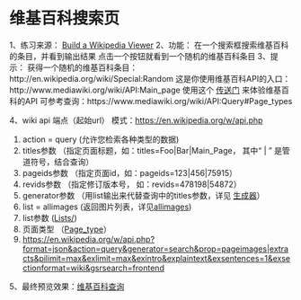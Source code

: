 <h1>维基百科搜索页</h1>
1、练习来源： <a href="https://freecodecamp.cn/challenges/build-a-wikipedia-viewer">Build a Wikipedia Viewer</a>
2、功能：
        在一个搜索框搜索维基百科的条目，并看到输出结果
        点击一个按钮就看到一个随机的维基百科条目
3、提示：
        获得一个随机的维基百科条目：http://en.wikipedia.org/wiki/Special:Random
        这是你使用维基百科API的入口： http://www.mediawiki.org/wiki/API:Main_page
        使用这个 <a href="https://en.wikipedia.org/wiki/Special:ApiSandbox#action=query&titles=Main%20Page&prop=revisions&rvprop=content&format=jsonfm">传送门</a> 来体验维基百科的API
        可参考查询：https://www.mediawiki.org/wiki/API:Query#Page_types

4、wiki api 端点（起始url） 模式：https://en.wikipedia.org/w/api.php
   1. action = query (允许您检索各种类型的数据)
   2. titles参数     （指定页面标题，如：titles=Foo|Bar|Main_Page，  其中“ | ” 是管道符号，结合查询）
   3. pageids参数    （指定页面id，如：pageids=123|456|75915）
   4. revids参数     （指定修订版本号， 如：revids=478198|54872）
   5. generator参数   （用list输出来代替查询中的titles参数，详见 <a href="https://www.mediawiki.org/wiki/API:Query/zh#%E7%94%9F%E6%88%90%E5%99%A8">生成器</a>）
   6. list = allimages (返回图片列表，详见<a href="https://www.mediawiki.org/wiki/API:Lists/All#Allimages">allimages</a>)
   7. list参数         (<a href="https://www.mediawiki.org/wiki/API:Lists/All">Lists/</a>)
   8. 页面类型  （<a href="https://www.mediawiki.org/wiki/API:Query#Page_types">Page_type</a>）
   9. https://en.wikipedia.org/w/api.php?format=json&action=query&generator=search&prop=pageimages|extracts&pilimit=max&exlimit=max&exintro&explaintext&exsentences=1&exsectionformat=wiki&gsrsearch=frontend

5、最终预览效果：<a href="https://caifu23.github.io/myFCC/fcc03/">维基百科查询</a>
   